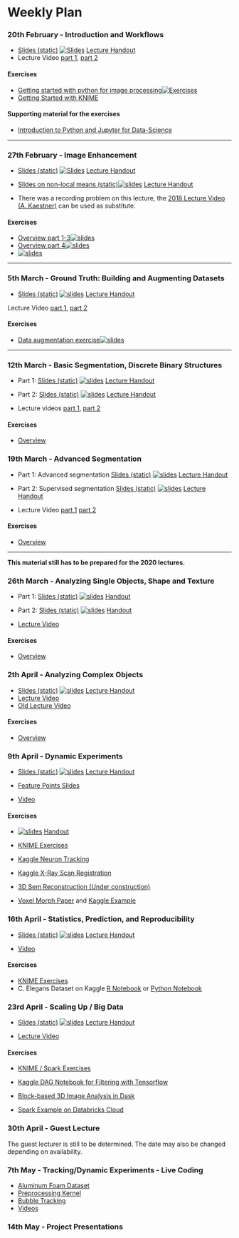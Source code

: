 # Weekly Plan

### 20th February - Introduction and Workflows
- [Slides (static)](http://nbviewer.jupyter.org/format/slides/github/imaginglectures/Quantitative-Big-Imaging-2020/blob/master/Lectures/01-Introduction.ipynb) [![Slides](https://img.shields.io/badge/interactive-slides-green.svg)](http://mybinder.org/v2/gh/imaginglectures/quantitative-big-imaging-2020/master?filepath=Lectures/01-Introduction.ipynb) [Lecture Handout](http://nbviewer.jupyter.org/github/imaginglectures/Quantitative-Big-Imaging-2020/blob/master/Lectures/01-Introduction.ipynb)
- Lecture Video [part 1](https://youtu.be/J8kzUU7gUTM), [part 2](https://youtu.be/XO02aFf5tNo)


#### Exercises
- [Getting started with python for image processing](http://github.com/imaginglectures/Quantitative-Big-Imaging-2020/blob/master/Exercises/01-Images)[![Exercises](https://img.shields.io/badge/Interactive-Exercises-green.svg)](http://mybinder.org/v2/gh/imaginglectures/quantitative-big-imaging-2020/master?filepath=Exercises/01-Images/Assignment_01_Images.ipynb) 
- [Getting Started with KNIME](../Exercises/01-Description.md)
#### Supporting material for the exercises

- [Introduction to Python and Jupyter for Data-Science](https://github.com/jakevdp/PythonDataScienceHandbook)

---

### 27th February - Image Enhancement 
- [Slides (static)](https://nbviewer.jupyter.org/format/slides/github/ImagingLectures/Quantitative-Big-Imaging-2020/blob/master/Lectures/02-ImageEnhancement.ipynb) [![Slides](https://img.shields.io/badge/interactive-slides-green.svg)](http://mybinder.org/v2/gh/imaginglectures/quantitative-big-imaging-2020/master?filepath=Lectures/02-ImageEnhancement.ipynb) [Lecture Handout](https://nbviewer.jupyter.org/github/ImagingLectures/Quantitative-Big-Imaging-2020/blob/master/Lectures/02-ImageEnhancement.ipynb)

- [Slides on non-local means (static)](https://nbviewer.jupyter.org/format/slides/github/ImagingLectures/Quantitative-Big-Imaging-2020/blob/master/Exercises/02-ImageEnhancement/02-NonLocalMeansStudy.ipynb)[![slides](https://img.shields.io/badge/interactive-slides-green.svg)](http://mybinder.org/v2/gh/imaginglectures/quantitative-big-imaging-2020/master?filepath=Exercises/02-ImageEnhancement/02-NonLocalMeansStudy.ipynb) [Lecture Handout](https://nbviewer.jupyter.org/github/ImagingLectures/Quantitative-Big-Imaging-2020/blob/master/Exercises/02-ImageEnhancement/02-NonLocalMeansStudy.ipynb)
- There was a recording problem on this lecture, the [2018 Lecture Video (A. Kaestner)](https://www.youtube.com/watch?v=NlHRzgdw0p0&list=PLTWuXgjdOrnnHVDj_xgpUfbnlPmvW_33M&index=3) can be used as substitute.

#### Exercises
- [Overview part 1-3](https://nbviewer.jupyter.org/github/ImagingLectures/Quantitative-Big-Imaging-2020/blob/master/Exercises/02-ImageEnhancement/Exercises1-3.ipynb)[![slides](https://img.shields.io/badge/Interactive-Exercises-green.svg)](http://mybinder.org/v2/gh/imaginglectures/quantitative-big-imaging-2020/master?filepath=Exercises/02-ImageEnhancement/Exercises1-3.ipynb)
- [Overview part 4](https://nbviewer.jupyter.org/github/ImagingLectures/Quantitative-Big-Imaging-2020/blob/master/Exercises/02-ImageEnhancement/Exercise4.ipynb)[![slides](https://img.shields.io/badge/Interactive-Exercises-green.svg)](http://mybinder.org/v2/gh/imaginglectures/quantitative-big-imaging-2020/master?filepath=Exercises/02-ImageEnhancement/Exercise4.ipynb)
- [![slides](https://img.shields.io/badge/Launch-image_enhancement_tool-yellow.svg)](http://mybinder.org/v2/gh/imaginglectures/quantitative-big-imaging-2020/master?filepath=Exercises/02-ImageEnhancement/ImageEnhancementPlayground.ipynb)

---
### 5th March - Ground Truth: Building and Augmenting Datasets

- [Slides (static)](https://nbviewer.jupyter.org/format/slides/github/ImagingLectures/Quantitative-Big-Imaging-2020/blob/master/Lectures/03-Datasets.ipynb) [![slides](https://img.shields.io/badge/interactive-slides-green.svg)](http://mybinder.org/v2/gh/imaginglectures/quantitative-big-imaging-2020/master?filepath=Lectures/02-Datasets.ipynb) [Lecture Handout](https://nbviewer.jupyter.org/github/ImagingLectures/Quantitative-Big-Imaging-2020/blob/master/Lectures/03-Datasets.ipynb)

Lecture Video [part 1](https://youtu.be/nRYFKlcbdMM), [part 2](https://youtu.be/yyEasauurtI)

#### Exercises

- [Data augmentation exercise](https://nbviewer.jupyter.org/github/ImagingLectures/Quantitative-Big-Imaging-2020/blob/master/Exercises/03-augmentation/03-AugmentationExercise.ipynb)[![slides](https://img.shields.io/badge/Interactive-Exercises-green.svg)](http://mybinder.org/v2/gh/imaginglectures/quantitative-big-imaging-2020/master?filepath=Exercises/03-augmentation/03-AugmentationExercise.ipynb)
---

### 12th March - Basic Segmentation, Discrete Binary Structures

- Part 1: [Slides (static)](http://nbviewer.jupyter.org/format/slides/github/imaginglectures/Quantitative-Big-Imaging-2020/blob/master/Lectures/04-BasicSegmentation.ipynb) [![slides](https://img.shields.io/badge/interactive-slides-green.svg)](http://mybinder.org/v2/gh/imaginglectures/quantitative-big-imaging-2020/master?filepath=Lectures/04-BasicSegmentation.ipynb) [Lecture Handout](http://nbviewer.jupyter.org/github/imaginglectures/Quantitative-Big-Imaging-2020/blob/master/Lectures/04-BasicSegmentation.ipynb)
 - Part 2: [Slides (static)](http://nbviewer.jupyter.org/format/slides/github/imaginglectures/Quantitative-Big-Imaging-2020/blob/master/Lectures/04-BasicSegmentation_Part2.ipynb) [![slides](https://img.shields.io/badge/interactive-slides-green.svg)](http://mybinder.org/v2/gh/imaginglectures/quantitative-big-imaging-2020/master?filepath=Lectures/04-BasicSegmentation_Part2.ipynb) [Lecture Handout](http://nbviewer.jupyter.org/github/imaginglectures/Quantitative-Big-Imaging-2020/blob/master/Lectures/04-BasicSegmentation_Part2.ipynb)

 - Lecture videos [part 1](https://youtu.be/D9WygDQhB3M), [part 2](https://youtu.be/BGrWqJERRdw)
 
#### Exercises

- [Overview](../Exercises/04-Segmentation/04-Overview.md)


### 19th March - Advanced Segmentation

-  Part 1: Advanced segmentation [Slides (static)](http://nbviewer.jupyter.org/format/slides/github/imaginglectures/Quantitative-Big-Imaging-2020/blob/master/Lectures/05-AdvancedSegmentation.ipynb) [![slides](https://img.shields.io/badge/interactive-slides-green.svg)](http://mybinder.org/v2/gh/imaginglectures/quantitative-big-imaging-2020/master?filepath=Lectures/05-AdvancedSegmentation.ipynb) [Lecture Handout](http://nbviewer.jupyter.org/github/imaginglectures/Quantitative-Big-Imaging-2020/blob/master/Lectures/05-AdvancedSegmentation.ipynb)

- Part 2: Supervised segmentation [Slides (static)](http://nbviewer.jupyter.org/format/slides/github/imaginglectures/Quantitative-Big-Imaging-2020/blob/master/Lectures/05-SupervisedSegmentation.ipynb) [![slides](https://img.shields.io/badge/interactive-slides-green.svg)](http://mybinder.org/v2/gh/imaginglectures/quantitative-big-imaging-2020/master?filepath=Lectures/05-SupervisedSegmentation.ipynb) [Lecture Handout](http://nbviewer.jupyter.org/github/imaginglectures/Quantitative-Big-Imaging-2020/blob/master/Lectures/05-SupervisedSegmentation.ipynb)

- Lecture Video [part 1](https://youtu.be) [part 2](https://youtu.be)

#### Exercises

- [Overview](../Exercises/05-AdvancedSegmentation/05-Overview.md)

---
<div class="alert alert-block alert-danger">
<b>This material still has to be prepared for the 2020 lectures.</b>
</div>

### 26th March - Analyzing Single Objects, Shape and Texture

 - Part 1: [Slides (static)](http://nbviewer.jupyter.org/format/slides/github/kmader/Quantitative-Big-Imaging-2019/blob/master/Lectures/06-ShapeAnalysis.ipynb) [![slides](https://img.shields.io/badge/interactive-slides-green.svg)](http://mybinder.org/v2/gh/kmader/quantitative-big-imaging-2019/master?filepath=Lectures/06-ShapeAnalysis.ipynb) [Handout](http://nbviewer.jupyter.org/github/kmader/Quantitative-Big-Imaging-2019/blob/master/Lectures/06-ShapeAnalysis.ipynb)

- Part 2: [Slides (static)](http://nbviewer.jupyter.org/format/slides/github/kmader/Quantitative-Big-Imaging-2019/blob/master/Lectures/06-AdvancedShapeAndTexture.ipynb) [![slides](https://img.shields.io/badge/interactive-slides-green.svg)](http://mybinder.org/v2/gh/kmader/quantitative-big-imaging-2019/master?filepath=Lectures/06-AdvancedShapeAndTexture.ipynb) [Handout](http://nbviewer.jupyter.org/github/kmader/Quantitative-Big-Imaging-2019/blob/master/Lectures/06-AdvancedShapeAndTexture.ipynb)

- [Lecture Video](https://www.youtube.com/watch?v=AwFK7DLkTCI&list=PLTWuXgjdOrnmXVVQG5DRkVeOIGOcTmCIw&index=11&t=3s)

#### Exercises

- [Overview](../Exercises/06-Overview.md)

### 2th April - Analyzing Complex Objects

 - [Slides (static)](http://nbviewer.jupyter.org/format/slides/github/kmader/Quantitative-Big-Imaging-2019/blob/master/Lectures/07-ComplexObjects.ipynb) [![slides](https://img.shields.io/badge/interactive-slides-green.svg)](http://mybinder.org/v2/gh/kmader/quantitative-big-imaging-2019/master?filepath=Lectures/07-ComplexObjects.ipynb) [Lecture Handout](http://nbviewer.jupyter.org/github/kmader/Quantitative-Big-Imaging-2019/blob/master/Lectures/07-ComplexObjects.ipynb)
 - [Lecture Video](https://www.youtube.com/watch?v=tju1A_QvIPU&list=PLTWuXgjdOrnmXVVQG5DRkVeOIGOcTmCIw&index=12)
 - [Old Lecture Video](https://www.youtube.com/watch?v=apDElYtI7jo&t=0s&index=15&list=PLTWuXgjdOrnnHVDj_xgpUfbnlPmvW_33M)

#### Exercises

- [Overview](../Exercises/07-Overview.md)


### 9th April - Dynamic Experiments

 - [Slides (static)](http://nbviewer.jupyter.org/format/slides/github/kmader/Quantitative-Big-Imaging-2019/blob/master/Lectures/08-DynamicExperiments.ipynb) [![slides](https://img.shields.io/badge/interactive-slides-green.svg)](http://mybinder.org/v2/gh/kmader/quantitative-big-imaging-2019/master?filepath=Lectures/08-DynamicExperiments.ipynb) [Lecture Handout](http://nbviewer.jupyter.org/github/kmader/Quantitative-Big-Imaging-2019/blob/master/Lectures/08-DynamicExperiments.ipynb)

- [Feature Points Slides](http://nbviewer.jupyter.org/format/slides/github/kmader/Quantitative-Big-Imaging-2019/blob/master/Lectures/08-FeaturePoints.ipynb)

- [Video](https://www.youtube.com/watch?v=RPHtLaUA1_I&list=PLTWuXgjdOrnmXVVQG5DRkVeOIGOcTmCIw&index=15&t=0s)

#### Exercises

- [![slides](https://img.shields.io/badge/Registration-Tutorial-blue.svg)](http://mybinder.org/v2/gh/kmader/quantitative-big-imaging-2019/master?filepath=Exercises/Registration101.ipynb) [Handout](http://nbviewer.jupyter.org/github/kmader/Quantitative-Big-Imaging-2019/blob/master/Exercises/Registration101.ipynb)

- [KNIME Exercises](https://rawgithub.com/Quantitative-Big-Imaging/Quantitative-Big-Imaging-2016/master/Exercises/09-Description.html)
- [Kaggle Neuron Tracking](https://www.kaggle.com/kmader/track-neuron-movement)
- [Kaggle X-Ray Scan Registration](https://www.kaggle.com/kmader/x-ray-patient-scan-registration)
- [3D Sem Reconstruction (Under construction)](https://www.kaggle.com/kmader/3d-reconstruction-with-feature-extraction)
- [Voxel Morph Paper](https://arxiv.org/pdf/1802.02604.pdf) and [Kaggle Example](https://www.kaggle.com/kmader/voxelmorph-demo)


### 16th April - Statistics, Prediction, and Reproducibility

 - [Slides (static)](http://nbviewer.jupyter.org/format/slides/github/kmader/Quantitative-Big-Imaging-2019/blob/master/Lectures/09-Statistics.ipynb) [![slides](https://img.shields.io/badge/interactive-slides-green.svg)](http://mybinder.org/v2/gh/kmader/quantitative-big-imaging-2019/master?filepath=Lectures/09-Statistics.ipynb) [Lecture Handout](http://nbviewer.jupyter.org/github/kmader/Quantitative-Big-Imaging-2019/blob/master/Lectures/09-Statistics.ipynb)

- [Video](https://www.youtube.com/watch?v=ky7tfHkkVd0&list=PLTWuXgjdOrnmXVVQG5DRkVeOIGOcTmCIw&index=17)


#### Exercises

- [KNIME Exercises](https://rawgithub.com/kmader/Quantitative-Big-Imaging-2016/master/Exercises/08-Description.html)
- C. Elegans Dataset on Kaggle [R Notebook](https://www.kaggle.com/kmader/d/kmader/high-content-screening-celegans/qbi-statistics-and-reproducibility-in-r/) or [Python Notebook](https://www.kaggle.com/kmader/d/kmader/high-content-screening-celegans/image-overview)
<!-- Lung Segmentation [https://www.kaggle.com/kmader/dsb-lung-segmentation-algorithm/notebook](Rule-based Image Processing) and [Simple Neural Network](https://www.kaggle.com/kmader/simple-nn-with-keras) -->


### 23rd April - Scaling Up / Big Data

 - [Slides (static)](http://nbviewer.jupyter.org/format/slides/github/kmader/Quantitative-Big-Imaging-2018/blob/master/Lectures/11-ScalingUp.ipynb) [![slides](https://img.shields.io/badge/interactive-slides-green.svg)](http://mybinder.org/v2/gh/kmader/quantitative-big-imaging-2018/master?filepath=Lectures/11-ScalingUp.ipynb) [Lecture Handout](http://nbviewer.jupyter.org/github/kmader/Quantitative-Big-Imaging-2018/blob/master/Lectures/11-ScalingUp.ipynb)

 - [Lecture Video](https://www.youtube.com/watch?v=1cSkd2O9bYE&list=PLTWuXgjdOrnmXVVQG5DRkVeOIGOcTmCIw&index=20)

#### Exercises

- [KNIME / Spark Exercises](https://github.com/Quantitative-Big-Imaging/Quantitative-Big-Imaging-2017/blob/master/Exercises/10-Description.md)
- [Kaggle DAG Notebook for Filtering with Tensorflow](https://www.kaggle.com/kmader/simple-dags-in-tensorflow)
- [Block-based 3D Image Analysis in Dask](https://www.kaggle.com/kmader/3d-image-analysis-using-dask)

- [Spark Example on Databricks Cloud](https://databricks-prod-cloudfront.cloud.databricks.com/public/4027ec902e239c93eaaa8714f173bcfc/1698738444120167/3665298589504346/4750003467380621/latest.html)

### 30th April - Guest Lecture 
The guest lecturer is still to be determined. The date may also be changed depending on availability.
<!--
### 30th April - Guest Lecture - High Content Screening (M. Prummer)

- [High Content Screening Slides](https://github.com/kmader/Quantitative-Big-Imaging-2019/blob/master/Lectures/11-HCSBigData.pdf) - Michael Prummer / Nexus / Roche

#### Exercises

- [High Content Screening with C. Elegans](https://www.kaggle.com/kmader/high-content-screening-celegans)
 - Goal is looking at what metrics accurately indicate living or dead worms and building a simple predictive model
- [High Content Screening using Dask/Big Data](https://www.kaggle.com/kmader/dask-for-hcs-worm-shape-analysis)
- [Kaggle Overview](https://www.kaggle.com/kmader/d/kmader/high-content-screening-celegans/image-overview)
- [Shape Analysis](https://www.kaggle.com/kmader/worm-shape-analysis)
- [Processing in R](https://www.kaggle.com/kmader/basic-analysis-in-r)

-->

### 7th May - Tracking/Dynamic Experiments - Live Coding

- [Aluminum Foam Dataset](https://www.kaggle.com/kmader/aluminum-foam-animation#slice821_tser.avi)
- [Preprocessing Kernel](https://www.kaggle.com/kmader/aluminum-preprocessing)
- [Bubble Tracking](https://www.kaggle.com/kmader/tracking-bubbles)
- [Videos](https://www.youtube.com/watch?v=ytpAWCNCSfc&list=PLTWuXgjdOrnmXVVQG5DRkVeOIGOcTmCIw&index=25&t=0s)

### 14th May - Project Presentations
